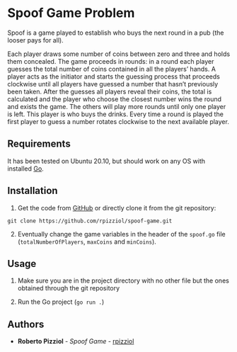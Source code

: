 # Spoof Game Problem

Spoof is a game played to establish who buys the next round in a pub (the looser pays for all).

Each player draws some number of coins between zero and three and holds them concealed. The game proceeds in rounds: in a round each player guesses the total number of coins contained in all the players’ hands. A player acts as the initiator and starts the guessing process that proceeds clockwise until all players have guessed a number that hasn’t previously been taken. After the guesses all players reveal their coins, the total is calculated and the player who choose the closest number wins the round and exists the game. The others will play more rounds until only one player is left. This player is who buys the drinks. Every time a round is played the first player to guess a number rotates clockwise to the next available player.

## Requirements

It has been tested on Ubuntu 20.10, but should work on any OS with installed [Go](https://golang.org/).

## Installation

1. Get the code from [GitHub](https://github.com/rpizziol/spoof-game) or directly
clone it from the git repository:
```
git clone https://github.com/rpizziol/spoof-game.git
```

2. Eventually change the game variables in the header of the `spoof.go` file (`totalNumberOfPlayers`, `maxCoins` and `minCoins`).


## Usage
1. Make sure you are in the project directory with no other file but the ones obtained through the git repository

2. Run the Go project (`go run .`)

## Authors

* **Roberto Pizziol** - *Spoof Game* - [rpizziol](https://github.com/rpizziol/)

